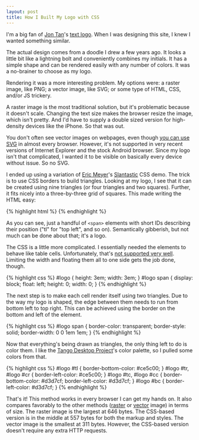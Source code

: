 ```yaml
---
layout: post
title: How I Built My Logo with CSS
---
```


I'm a big fan of [Jon Tan][1]'s [text logo][2]. When I was designing
this site, I knew I wanted something similar.

The actual design comes from a doodle I drew a few years ago. It
looks a little bit like a lightning bolt and conveniently combines
my initials. It has a simple shape and can be rendered easily with
any number of colors. It was a no-brainer to choose as my logo.

Rendering it was a more interesting problem. My options were: a
raster image, like PNG; a vector image, like SVG; or some type of
HTML, CSS, and/or JS trickery.

A raster image is the most traditional solution, but it's problematic
because it doesn't scale. Changing the text size makes the browser
resize the image, which isn't pretty. And I'd have to supply a
double sized version for high-density devices like the iPhone. So
that was out.

You don't often see vector images on webpages, even though [you can
use SVG][3] in almost every browser. However, it's not supported
in very recent versions of Internet Explorer and the stock Android
browser. Since my logo isn't that complicated, I wanted it to be
visible on basically every device without issue. So no SVG.

I ended up using a variation of [Eric Meyer][4]'s [Slantastic][5]
CSS demo. The trick is to use CSS borders to build triangles. Looking
at my logo, I see that it can be created using nine triangles (or
four triangles and two squares). Further, it fits nicely into a
three-by-three grid of squares. This made writing the HTML easy:

{% highlight html %}
<span id="logo">
    <span id="tl"></span><span id="tc"></span><span id="tr"></span>
    <span id="cl"></span><span id="cc"></span><span id="cr"></span>
    <span id="bl"></span><span id="bc"></span><span id="br"></span>
</span>
{% endhighlight %}

As you can see, just a handful of `<span>` elements with short IDs
describing their position ("tl" for "top left", and so on).
Semantically gibberish, but not much can be done about that; it's
a logo.

The CSS is a little more complicated. I essentially needed the
elements to behave like table cells. Unfortunately, that's [not
supported very well][6]. Limiting the width and floating them all
to one side gets the job done, though.

{% highlight css %}
#logo {
    height: 3em;
    width: 3em; }
#logo span {
    display: block;
    float: left;
    height: 0;
    width: 0; }
{% endhighlight %}

The next step is to make each cell render itself using two triangles.
Due to the way my logo is shaped, the edge between them needs to
run from bottom left to top right. This can be achieved using the
border on the bottom and left of the element.

{% highlight css %}
#logo span {
    border-color: transparent;
    border-style: solid;
    border-width: 0 0 1em 1em; }
{% endhighlight %}

Now that everything's being drawn as triangles, the only thing left
to do is color them. I like the [Tango Desktop Project][7]'s color
palette, so I pulled some colors from that.

{% highlight css %}
#logo #tl {
    border-bottom-color: #ce5c00; }
#logo #tr, #logo #cr {
    border-left-color: #ce5c00; }
#logo #tc, #logo #cc {
    border-bottom-color: #d3d7cf;
    border-left-color: #d3d7cf; }
#logo #bc {
    border-left-color: #d3d7cf; }
{% endhighlight %}

That's it! This method works in every browser I can get my hands
on. It also compares favorably to the other methods ([raster][8]
or [vector][9] image) in terms of size. The raster image is the
largest at 646 bytes. The CSS-based version is in the middle at 557
bytes for both the markup and styles. The vector image is the
smallest at 311 bytes. However, the CSS-based version doesn't require
any extra HTTP requests.

[1]: http://jontangerine.com/
[2]: http://jontangerine.com/log/2007/11/complex-type-css-fix-cleartype-miss
[3]: http://caniuse.com/svg
[4]: http://meyerweb.com/
[5]: http://meyerweb.com/eric/css/edge/slantastic/demo.html
[6]: http://www.quirksmode.org/css/display.html
[7]: http://en.wikipedia.org/wiki/Tango_Desktop_Project
[8]: /static/images/og-image.png
[9]: /static/images/logo.svg
